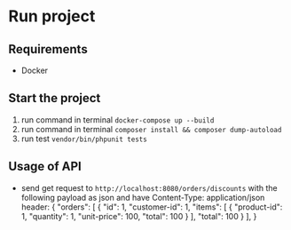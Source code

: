 # Run project

## Requirements
 - Docker

## Start the project
1. run command in terminal `docker-compose up --build`
2. run command in terminal `composer install && composer dump-autoload`
3. run test `vendor/bin/phpunit tests`

## Usage of API

- send get request to `http://localhost:8080/orders/discounts` with the following payload as json and have Content-Type: application/json header:
  {
  "orders": [
    {
      "id": 1,
      "customer-id": 1,
      "items": [
        {
          "product-id": 1,
          "quantity": 1,
          "unit-price": 100,
          "total": 100
        }
      ],
      "total": 100
    }
  ],
  }
